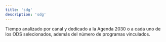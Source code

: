 ```yaml
---
title: 'sdg'
description: 'sdg'
---
```

Tiempo analizado por canal y dedicado a la Agenda 2030 o a cada uno de los ODS selecionados, además del número de programas vinculados.
